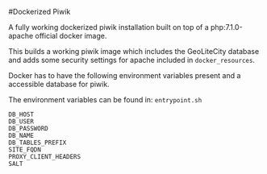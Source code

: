 #Dockerized Piwik

A fully working dockerized piwik installation built on top of a php:7.1.0-apache official docker image.

This builds a working piwik image which includes the GeoLiteCity database and adds some security settings for apache included in `docker_resources`.

Docker has to have the following environment variables present and a accessible database for piwik.

The environment variables can be found in:
`entrypoint.sh`

```
DB_HOST
DB_USER
DB_PASSWORD
DB_NAME
DB_TABLES_PREFIX
SITE_FQDN
PROXY_CLIENT_HEADERS
SALT
```
